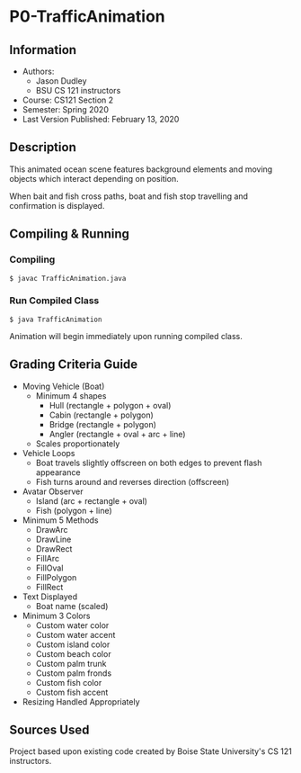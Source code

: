 # P0-TrafficAnimation

## Information

- Authors:
	- Jason Dudley
	- BSU CS 121 instructors
- Course: CS121 Section 2
- Semester: Spring 2020
- Last Version Published: February 13, 2020

## Description

This animated ocean scene features background elements and moving objects which interact depending on position.

When bait and fish cross paths, boat and fish stop travelling and confirmation is displayed.

## Compiling & Running

### Compiling

```
$ javac TrafficAnimation.java
```

### Run Compiled Class

```
$ java TrafficAnimation
```

Animation will begin immediately upon running compiled class.

## Grading Criteria Guide

- Moving Vehicle (Boat)
	- Minimum 4 shapes
		- Hull (rectangle + polygon + oval)
		- Cabin (rectangle + polygon)
		- Bridge (rectangle + polygon)
		- Angler (rectangle + oval + arc + line)
	- Scales proportionately
- Vehicle Loops
	- Boat travels slightly offscreen on both edges to prevent flash appearance
	- Fish turns around and reverses direction (offscreen)
- Avatar Observer
	- Island (arc + rectangle + oval)
	- Fish (polygon + line)
- Minimum 5 Methods
	- DrawArc
	- DrawLine
	- DrawRect
	- FillArc
	- FillOval
	- FillPolygon
	- FillRect
- Text Displayed
	- Boat name (scaled)
- Minimum 3 Colors
	- Custom water color
	- Custom water accent
	- Custom island color
	- Custom beach color
	- Custom palm trunk
	- Custom palm fronds
	- Custom fish color
	- Custom fish accent
- Resizing Handled Appropriately

## Sources Used

Project based upon existing code created by Boise State University's CS 121 instructors.
